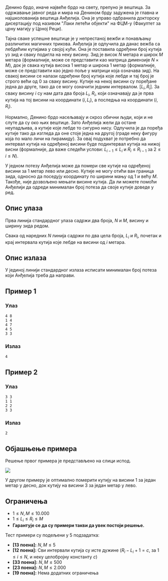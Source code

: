 ﻿
Денино брдо, иначе највеће брдо на свету, препуно је вештица. За одржавање јавног реда и мира на Денином брду задужена је главна и најшколованија вештица Анђелија. Она је управо одбранила докторску дисертацију под називом "Лаки летећи објекти" на ФЦМ-у (Факултет за црну магију у Црној Реци).

Тајна сваке успешне вештице је у непрестаној вежби и понављању различитих магичних трикова. Анђелија је одлучила да данас вежба са лебдећим кутијама у својој кући. Она је поставила одређени број кутија уз зид и сваку подигла на неку висину. Зид је висок $N$ метара и широк $M$ метара (формалније, може се представити као матрица димензије $N \times M$), док је свака кутија висока $1$ метар и широка $1$ метар (формалније, може се представити као једно поље у матрици која означава зид). На свакој висини се налази одређени број кутија које лебде и тај број је строго већи од $0$ за сваку висину. Кутије на некој висини су поређане једна до друге, тако да се могу означити једним интервалом. $[L_i, R_i]$. За сваку висину $i$  су нам дата два броја $L_i$, $R_i$, који означавају да је прва кутија на тој висини на координати $(i, L_i)$, а последња на координати $(i, R_i)$.

Нормално, Денино брдо насељавају и скроз обични људи, који и не слуте да су око њих вештице. Зато Анђелија жели да остане неупадљива, а кутије које лебде то сигурно нису. Одлучила је да поређа кутије тако да изгледа да оне стоје једна на другој (граде неку фигуру која по мало личи на пирамиду). За овај подухват је потребно да интервал кутија на одређеној висини буде подинтервал кутија на нижој висни (формалније, да важе следећи услови:  $L_{i-1} \leq L_i$ и $R_i \leq R_{i-1}$ за $2 \leq i \leq N$).

У једном потезу Анђелија може да помери све кутије на одређеној висини за $1$ метар лево или десно. Кутије не могу отићи ван граница зида, односно да поседују координату по ширини мању од $1$ и већу $M$. Такође, није дозвољено мењати висине кутија. Да ли можете помоћи Анђелији да одреди минималан број потеза да своје кутије доведе у ред. 

## Опис улаза

Прва линија стандардног улаза садржи два броја, $N$ и $M$, висину и ширину зида редом.

Свака од наредних $N$ линија садржи по два цела броја, $L_i$ и $R_i$, почетак и крај интервала кутија које лебде на висини од $i$ метара.

## Опис излаза

У јединој линији стандардног излаза исписати минималан број потеза који Анђелија треба да направи.

## Пример 1

### Улаз

```
4 8
1 4
4 7
4 5
3 3
```
### Излаз

```
4
```

## Пример 2

### Улаз

```
3 3
1 1
2 2
3 3
```

### Излаз

```
2
```

## Објашњење примера

Решење првог примера је представљено на слици испод.

![](https://petljamediastorage.blob.core.windows.net/competitions/Primer1.PNG)

У другом примеру је оптимално померити кутију на висини $1$ за један метар у десно, док кутију на висини $3$ за један метар у лево.

## Ограничења

-   $1 \leq N,M \leq 10.000$
-   $1 \leq L_i \leq R_i \leq M$
-  **Гарантује се да су примери такви да увек постоји решење.**

Тест примери су подељени у 5 подзадатка:

-   **[13 поена]:** $N,M\leq 5$
-   **[12 поена]:** Сви интервали кутија су исте дужине ($R_i - L_i + 1 = c$, за $1\leq i \leq N$, и неку целобројну константу $c$)
-   **[33 поена]:** $N, M \leq 500$
-   **[23 поена]:** $N, M \leq 2.000$
-   **[19 поена]:** Нема додатних ограничења
